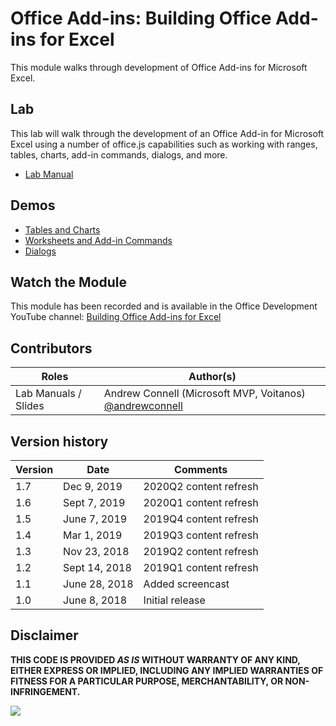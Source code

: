 # Office Add-ins: Building Office Add-ins for Excel

This module walks through development of Office Add-ins for Microsoft Excel.

## Lab

This lab will walk through the development of an Office Add-in for Microsoft Excel using a number of office.js capabilities such as working with ranges, tables, charts, add-in commands, dialogs, and more.

- [Lab Manual](./Lab.md)

## Demos

- [Tables and Charts](./Demos/01%20Tables%20and%20Charts)
- [Worksheets and Add-in Commands](./Demos/02%20Worksheets%20and%20Add-in%20Commands)
- [Dialogs](./Demos/03%20Dialogs)

## Watch the Module

This module has been recorded and is available in the Office Development YouTube channel: [Building Office Add-ins for Excel](https://youtu.be/KQIxNbd0mW4)

## Contributors

|        Roles         |                                       Author(s)                                       |
| -------------------- | ------------------------------------------------------------------------------------- |
| Lab Manuals / Slides | Andrew Connell (Microsoft MVP, Voitanos) [@andrewconnell](//github.com/andrewconnell) |

## Version history

| Version |     Date      |     Comments           |
| ------- | ------------- | ---------------------- |
| 1.7     | Dec 9, 2019   | 2020Q2 content refresh |
| 1.6     | Sept 7, 2019  | 2020Q1 content refresh |
| 1.5     | June 7, 2019  | 2019Q4 content refresh |
| 1.4     | Mar 1, 2019   | 2019Q3 content refresh |
| 1.3     | Nov 23, 2018  | 2019Q2 content refresh |
| 1.2     | Sept 14, 2018 | 2019Q1 content refresh |
| 1.1     | June 28, 2018 | Added screencast       |
| 1.0     | June 8, 2018  | Initial release        |

## Disclaimer

**THIS CODE IS PROVIDED *AS IS* WITHOUT WARRANTY OF ANY KIND, EITHER EXPRESS OR IMPLIED, INCLUDING ANY IMPLIED WARRANTIES OF FITNESS FOR A PARTICULAR PURPOSE, MERCHANTABILITY, OR NON-INFRINGEMENT.**

<img src="https://telemetry.sharepointpnp.com/TrainingContent/OfficeAddin/02-building-add-ins-for-microsoft-excel" />